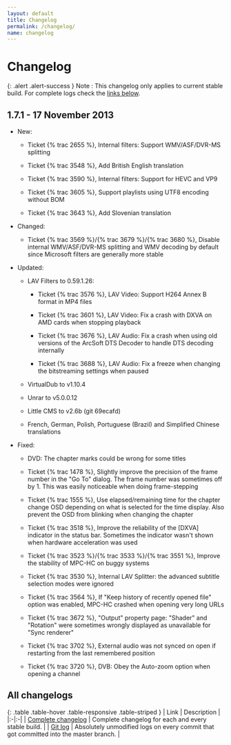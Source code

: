 ```yaml
---
layout: default
title: Changelog
permalink: /changelog/
name: changelog
---
```


# Changelog

{: .alert .alert-success }
Note
: This changelog only applies to current stable build.
For complete logs check the [links below](#all-changelogs).

## 1.7.1 - 17 November 2013

* New:

  * Ticket {% trac 2655 %}, Internal filters: Support WMV/ASF/DVR-MS splitting

  * Ticket {% trac 3548 %}, Add British English translation

  * Ticket {% trac 3590 %}, Internal filters: Support for HEVC and VP9

  * Ticket {% trac 3605 %}, Support playlists using UTF8 encoding without BOM

  * Ticket {% trac 3643 %}, Add Slovenian translation

* Changed:

  * Ticket {% trac 3569 %}/{% trac 3679 %}/{% trac 3680 %}, Disable internal WMV/ASF/DVR-MS splitting and WMV decoding by default since Microsoft filters are generally more stable

* Updated:

  * LAV Filters to 0.59.1.26:

      * Ticket {% trac 3576 %}, LAV Video: Support H264 Annex B format in MP4 files

      * Ticket {% trac 3601 %}, LAV Video: Fix a crash with DXVA on AMD cards when stopping playback

      * Ticket {% trac 3676 %}, LAV Audio: Fix a crash when using old versions of the ArcSoft DTS Decoder to handle DTS decoding internally

      * Ticket {% trac 3688 %}, LAV Audio: Fix a freeze when changing the bitstreaming settings when paused

  * VirtualDub to v1.10.4

  * Unrar to v5.0.0.12

  * Little CMS to v2.6b (git 69ecafd)

  * French, German, Polish, Portuguese (Brazil) and Simplified Chinese translations

* Fixed:

  * DVD: The chapter marks could be wrong for some titles

  * Ticket {% trac 1478 %}, Slightly improve the precision of the frame number in the "Go To" dialog. The frame number was sometimes off by 1. This was easily noticeable when doing frame-stepping

  * Ticket {% trac 1555 %}, Use elapsed/remaining time for the chapter change OSD depending on what is selected for the time display. Also prevent the OSD from blinking when changing the chapter

  * Ticket {% trac 3518 %}, Improve the reliability of the [DXVA] indicator in the status bar. Sometimes the indicator wasn't shown when hardware acceleration was used

  * Ticket {% trac 3523 %}/{% trac 3533 %}/{% trac 3551 %}, Improve the stability of MPC-HC on buggy systems

  * Ticket {% trac 3530 %}, Internal LAV Splitter: the advanced subtitle selection modes were ignored

  * Ticket {% trac 3564 %}, If "Keep history of recently opened file" option was enabled, MPC-HC crashed when opening very long URLs

  * Ticket {% trac 3672 %}, "Output" property page: "Shader" and "Rotation" were sometimes wrongly displayed as unavailable for "Sync renderer"

  * Ticket {% trac 3702 %}, External audio was not synced on open if restarting from the last remembered position

  * Ticket {% trac 3720 %}, DVB: Obey the Auto-zoom option when opening a channel


## All changelogs

{: .table .table-hover .table-responsive .table-striped }
| Link | Description |
|:-|:-|
| [Complete changelog](https://trac.mpc-hc.org/wiki/Changelog) | Complete changelog for each and every stable build. |
| [Git log](https://github.com/mpc-hc/mpc-hc/commits/master/) | Absolutely unmodified logs on every commit that got committed into the master branch. |
